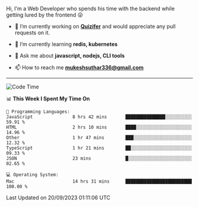 Hi, I'm a Web Developer who spends his time with the backend while getting lured by the frontend 😜

- 🔭 I’m currently working on **[Quizifer](https://github.com/SutharMukesh/Quizifer/)** and would appreciate any pull requests on it.

- 🌱 I’m currently learning **redis, kubernetes**

- 💬 Ask me about **javascript, nodejs, CLI tools**

- 📫 How to reach me **mukeshsuthar336@gmail.com**

---
<!--START_SECTION:waka-->
![Code Time](http://img.shields.io/badge/Code%20Time-2%2C522%20hrs%2045%20mins-blue)

📊 **This Week I Spent My Time On** 

```text
💬 Programming Languages: 
JavaScript               8 hrs 42 mins       ███████████████░░░░░░░░░░   59.91 % 
HTML                     2 hrs 10 mins       ████░░░░░░░░░░░░░░░░░░░░░   14.96 % 
Other                    1 hr 47 mins        ███░░░░░░░░░░░░░░░░░░░░░░   12.32 % 
TypeScript               1 hr 21 mins        ██░░░░░░░░░░░░░░░░░░░░░░░   09.33 % 
JSON                     23 mins             █░░░░░░░░░░░░░░░░░░░░░░░░   02.65 % 

💻 Operating System: 
Mac                      14 hrs 31 mins      █████████████████████████   100.00 % 
```


 Last Updated on 20/09/2023 01:11:06 UTC
<!--END_SECTION:waka-->
